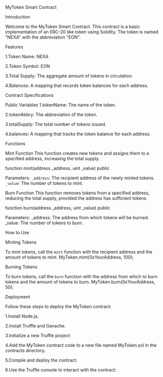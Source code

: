 MyToken Smart Contract


Introduction

Welcome to the MyToken Smart Contract. This contract is a basic implementation of an ERC-20 like token using Solidity. The token is named "NEXA" with the abbreviation "EON".

Features

1.Token Name: NEXA

2.Token Symbol: EON

3.Total Supply: The aggregate amount of tokens in circulation.

4.Balances: A mapping that records token balances for each address.

Contract Specifications

Public Variables
1.tokenName: The name of the token.

2.tokenAbbry: The abbreviation of the token.

3.totalSupply: The total number of tokens issued.

4.balances: A mapping that tracks the token balance for each address.

Functions

Mint Function
This function creates new tokens and assigns them to a specified address, increasing the total supply.

function mint(address _address, uint _value) public

Parameters:
`_address`: The recipient address of the newly minted tokens.
`_value`: The number of tokens to mint.

Burn Function
This function removes tokens from a specified address, reducing the total supply, provided the address has sufficient tokens.

function burn(address _address, uint _value) public


Parameters:
_address: The address from which tokens will be burned.
_value: The number of tokens to burn.

How to Use

Minting Tokens

To mint tokens, call the `mint` function with the recipient address and the amount of tokens to mint.
MyToken.mint(0xYourAddress, 100);


Burning Tokens

To burn tokens, call the `burn` function with the address from which to burn tokens and the amount of tokens to burn.
MyToken.burn(0xYourAddress, 50);


Deployment

Follow these steps to deploy the MyToken contract:

1.Install Node.js.

2.Install Truffle and Ganache.

3.Initialize a new Truffle project:

4.Add the MyToken contract code to a new file named MyToken.sol in the contracts directory.

5.Compile and deploy the contract:

6.Use the Truffle console to interact with the contract:
